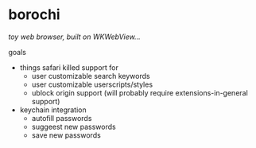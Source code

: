 # borochi #

*toy web browser, built on WKWebView...*

goals
- things safari killed support for
    - user customizable search keywords
    - user customizable userscripts/styles
    - ublock origin support (will probably require extensions-in-general support)
- keychain integration
    - autofill passwords
    - suggeest new passwords
    - save new passwords

